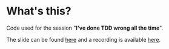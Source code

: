 # What's this?

Code used for the session "**I've done TDD wrong all the time**".

The slide can be found [here](https://speakerdeck.com/gixlg/ive-done-tdd-wrong-all-the-time) and a recording is available [here](https://vimeo.com/768875860).


